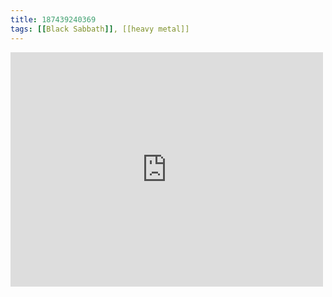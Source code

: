 ```yaml
---
title: 187439240369
tags: [[Black Sabbath]], [[heavy metal]]
---
```

<iframe allow="accelerometer; autoplay; clipboard-write; encrypted-media; gyroscope; picture-in-picture" allowfullscreen="" frameborder="0" height="375" id="youtube_iframe" src="https://www.youtube.com/embed/4LVUHNeqZeI?feature=oembed&amp;enablejsapi=1&amp;origin=https://safe.txmblr.com&amp;wmode=opaque" width="500"></iframe>